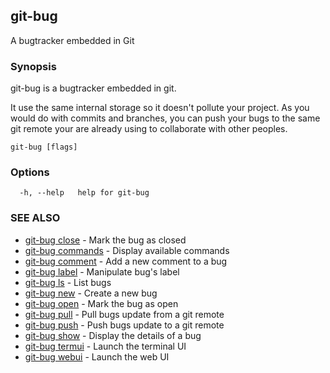 ## git-bug

A bugtracker embedded in Git

### Synopsis

git-bug is a bugtracker embedded in git.

It use the same internal storage so it doesn't pollute your project. As you would do with commits and branches, you can push your bugs to the same git remote your are already using to collaborate with other peoples.

```
git-bug [flags]
```

### Options

```
  -h, --help   help for git-bug
```

### SEE ALSO

* [git-bug close](git-bug_close.md)	 - Mark the bug as closed
* [git-bug commands](git-bug_commands.md)	 - Display available commands
* [git-bug comment](git-bug_comment.md)	 - Add a new comment to a bug
* [git-bug label](git-bug_label.md)	 - Manipulate bug's label
* [git-bug ls](git-bug_ls.md)	 - List bugs
* [git-bug new](git-bug_new.md)	 - Create a new bug
* [git-bug open](git-bug_open.md)	 - Mark the bug as open
* [git-bug pull](git-bug_pull.md)	 - Pull bugs update from a git remote
* [git-bug push](git-bug_push.md)	 - Push bugs update to a git remote
* [git-bug show](git-bug_show.md)	 - Display the details of a bug
* [git-bug termui](git-bug_termui.md)	 - Launch the terminal UI
* [git-bug webui](git-bug_webui.md)	 - Launch the web UI

